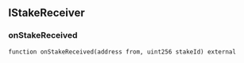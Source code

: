 
## IStakeReceiver

### onStakeReceived

```solidity
function onStakeReceived(address from, uint256 stakeId) external
```

